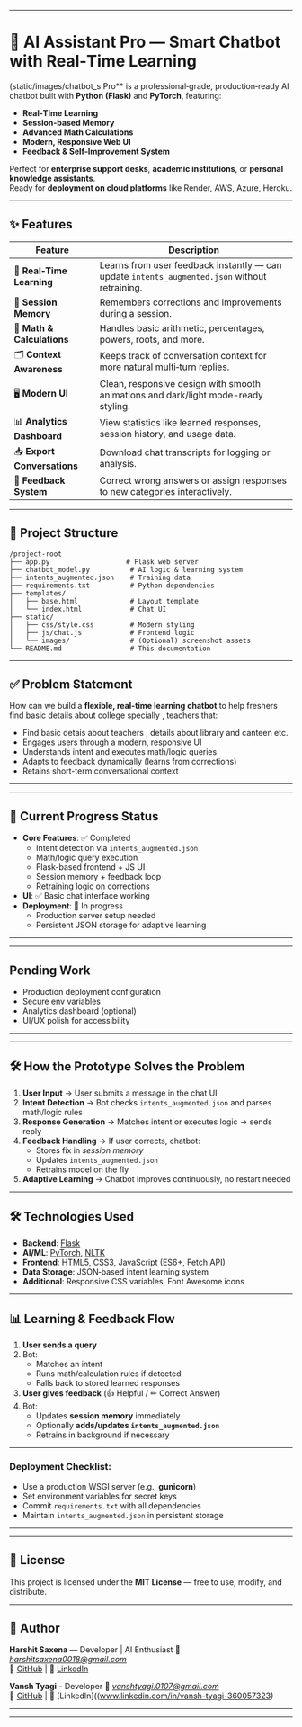 

***

# 🤖 AI Assistant Pro — Smart Chatbot with Real‑Time Learning

(static/images/chatbot_s Pro** is a professional‑grade, production‑ready AI chatbot built with **Python (Flask)** and **PyTorch**, featuring:
- **Real‑Time Learning**
- **Session‑based Memory**
- **Advanced Math Calculations**
- **Modern, Responsive Web UI**
- **Feedback & Self‑Improvement System**

Perfect for **enterprise support desks**, **academic institutions**, or **personal knowledge assistants**.  
Ready for **deployment on cloud platforms** like Render, AWS, Azure, Heroku.

***

## ✨ Features

| Feature | Description |
|---------|-------------|
| 🧠 **Real‑Time Learning** | Learns from user feedback instantly — can update `intents_augmented.json` without retraining. |
| 💾 **Session Memory** | Remembers corrections and improvements during a session. |
| 🔢 **Math & Calculations** | Handles basic arithmetic, percentages, powers, roots, and more. |
| 🗂 **Context Awareness** | Keeps track of conversation context for more natural multi‑turn replies. |
| 🖥 **Modern UI** | Clean, responsive design with smooth animations and dark/light mode-ready styling. |
| 📊 **Analytics Dashboard** | View statistics like learned responses, session history, and usage data. |
| 📥 **Export Conversations** | Download chat transcripts for logging or analysis. |
| 📩 **Feedback System** | Correct wrong answers or assign responses to new categories interactively. |

***

## 📂 Project Structure

```
/project-root
├── app.py                   # Flask web server
├── chatbot_model.py          # AI logic & learning system
├── intents_augmented.json    # Training data
├── requirements.txt          # Python dependencies
├── templates/
│   ├── base.html             # Layout template
│   └── index.html            # Chat UI
├── static/
│   ├── css/style.css         # Modern styling
│   ├── js/chat.js            # Frontend logic
│   └── images/               # (Optional) screenshot assets
└── README.md                 # This documentation
```
***
## ✅ Problem Statement
How can we build a **flexible, real-time learning chatbot** to help freshers find basic details about college specially , teachers that:
- Find basic detais about teachers , details about library and canteen etc.
- Engages users through a modern, responsive UI  
- Understands intent and executes math/logic queries  
- Adapts to feedback dynamically (learns from corrections)  
- Retains short-term conversational context  
***
***
## 🚦 Current Progress Status
- **Core Features**: ✅ Completed
  - Intent detection via `intents_augmented.json`
  - Math/logic query execution
  - Flask-based frontend + JS UI
  - Session memory + feedback loop
  - Retraining logic on corrections
- **UI**: ✅ Basic chat interface working
- **Deployment**: 🔄 In progress  
  - Production server setup needed  
  - Persistent JSON storage for adaptive learning
 
***
***
## Pending Work
- Production deployment configuration  
- Secure env variables  
- Analytics dashboard (optional)  
- UI/UX polish for accessibility  

***
***
## 🛠 How the Prototype Solves the Problem
1. **User Input** → User submits a message in the chat UI  
2. **Intent Detection** → Bot checks `intents_augmented.json` and parses math/logic rules  
3. **Response Generation** → Matches intent or executes logic → sends reply  
4. **Feedback Handling** → If user corrects, chatbot:
   - Stores fix in *session memory*
   - Updates `intents_augmented.json`
   - Retrains model on the fly  
5. **Adaptive Learning** → Chatbot improves continuously, no restart needed  
***

## 🛠 Technologies Used

- **Backend**: [Flask](https://flask.palletsprojects.com/)
- **AI/ML**: [PyTorch](https://pytorch.org/), [NLTK](https://www.nltk.org/)
- **Frontend**: HTML5, CSS3, JavaScript (ES6+, Fetch API)
- **Data Storage**: JSON‑based intent learning system
- **Additional**: Responsive CSS variables, Font Awesome icons

***

## 📊 Learning & Feedback Flow
1. **User sends a query**
2. Bot:
   - Matches an intent  
   - Runs math/calculation rules if detected  
   - Falls back to stored learned responses
3. **User gives feedback** (👍 Helpful / ✏ Correct Answer)
4. Bot:
   - Updates **session memory** immediately
   - Optionally **adds/updates `intents_augmented.json`**
   - Retrains in background if necessary

***



### Deployment Checklist:
- Use a production WSGI server (e.g., **gunicorn**)
- Set environment variables for secret keys
- Commit `requirements.txt` with all dependencies
- Maintain `intents_augmented.json` in persistent storage

***


***

## 📜 License

This project is licensed under the **MIT License** — free to use, modify, and distribute.

***

## 📌 Author

**Harshit Saxena** — Developer | AI Enthusiast 
📧 *harshitsaxena0018@gmail.com*  
🐙 [GitHub](https://github.com/harshitsaxena001) | 💼 [LinkedIn](www.linkedin.com/in/harshit-saxena-195130317)

**Vansh Tyagi** - Developer
📧 *vanshtyagi.0107@gmail.com*  
🐙 [GitHub](https://github.com/vansh619-beep) | 💼 [LinkedIn]((www.linkedin.com/in/vansh-tyagi-360057323)

***



***

